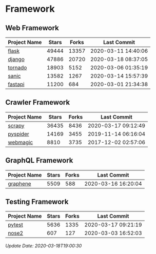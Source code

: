 # Framework

## Web Framework

| Project Name | Stars | Forks | Last Commit |
| ------------ | ----- | ----- | ----------- |
| [flask](https://github.com/pallets/flask) | 49444 | 13357 | 2020-03-11 14:40:06 |
| [django](https://github.com/django/django) | 47886 | 20720 | 2020-03-18 08:37:05 |
| [tornado](https://github.com/tornadoweb/tornado) | 18903 | 5152 | 2020-03-06 01:35:19 |
| [sanic](https://github.com/huge-success/sanic) | 13582 | 1267 | 2020-03-14 15:57:39 |
| [fastapi](https://github.com/tiangolo/fastapi) | 11200 | 684 | 2020-03-01 21:34:38 |

## Crawler Framework

| Project Name | Stars | Forks | Last Commit |
| ------------ | ----- | ----- | ----------- |
| [scrapy](https://github.com/scrapy/scrapy) | 36435 | 8436 | 2020-03-17 09:12:49 |
| [pyspider](https://github.com/binux/pyspider) | 14169 | 3455 | 2019-11-14 06:16:04 |
| [webmagic](https://github.com/code4craft/webmagic) | 8810 | 3735 | 2017-12-02 02:57:06 |

## GraphQL Framework

| Project Name | Stars | Forks | Last Commit |
| ------------ | ----- | ----- | ----------- |
| [graphene](https://github.com/graphql-python/graphene) | 5509 | 588 | 2020-03-16 16:20:04 |

## Testing Framework

| Project Name | Stars | Forks | Last Commit |
| ------------ | ----- | ----- | ----------- |
| [pytest](https://github.com/pytest-dev/pytest) | 5636 | 1335 | 2020-03-17 09:21:19 |
| [nose2](https://github.com/nose-devs/nose2) | 607 | 127 | 2020-03-03 16:52:03 |

*Update Date: 2020-03-18T19:00:30*